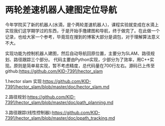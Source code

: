 # 两轮差速机器人建图定位导航

今年学院买了新的机器人(水滴，是个两轮差速机器人)，课程实验就变成在水滴上实现我们这学期学过的东西，于是开始手撸建图和导航，终于做完了。在此做一个记录，也给大家一个参考，毕竟现在搜到的博客大部分是调包，对于理解算法意义不大。

实现功能为控制机器人建图，然后自动导航回原位置，主要分为SLAM、路径规划、路径跟踪三个部分。
代码主要由Python实现，少部分为了效率，用C++实现。原则是简单易实现，暂不考虑精度，总代码量在700行左右。源码已上传至github:https://github.com/KID-7391/hector_slam

1.hector slam 实现:https://github.com/KID-7391/hector_slam/blob/master/doc/hector_slam.md

2.路径规划:https://github.com/KID-7391/hector_slam/blob/master/doc/path_planning.md

3.路径跟踪(线性控制器):https://github.com/KID-7391/hector_slam/blob/master/doc/ppath_tracking.md
